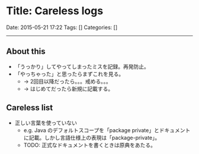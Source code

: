 # Title: Careless logs

Date: 2015-05-21 17:22
Tags: []
Categories: []

---

## About this

- 「うっかり」してやってしまったミスを記録。再発防止。
- 「やっちゃった」と思ったらまずこれを見る。
    - -> 2回目以降だったら。。。戒める。。。
    - -> はじめてだったら新規に記載する。

## Careless list

- 正しい言葉を使っていない
    - e.g. Java のデフォルトスコープを「package private」とドキュメントに記載。しかし言語仕様上の表現は「package-private」。
    - TODO: 正式なドキュメントを書くときは原典をあたる。

